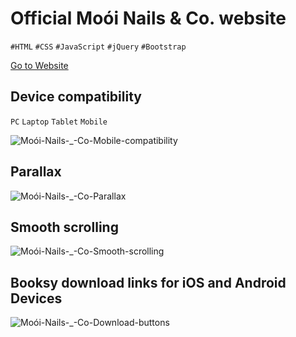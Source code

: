 # Official Moói Nails &amp; Co. website

`#HTML` `#CSS` `#JavaScript` `#jQuery` `#Bootstrap`

[Go to Website](https://mooinailsco.com/)

## Device compatibility
`PC` `Laptop` `Tablet` `Mobile`


![Moói-Nails-_-Co-Mobile-compatibility](https://user-images.githubusercontent.com/50693947/97366599-f7110b00-187d-11eb-9431-41b2c36150b4.gif)



## Parallax


![Moói-Nails-_-Co-Parallax](https://user-images.githubusercontent.com/50693947/97367200-18262b80-187f-11eb-8265-a1c2e5f65160.gif)


## Smooth scrolling


![Moói-Nails-_-Co-Smooth-scrolling](https://user-images.githubusercontent.com/50693947/97366464-bfa25e80-187d-11eb-874c-d753fc0e998e.gif)



## Booksy download links for iOS and Android Devices


![Moói-Nails-_-Co-Download-buttons](https://user-images.githubusercontent.com/50693947/97366909-90d8b800-187e-11eb-9a50-eca3765b224d.gif)

